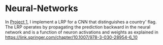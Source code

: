 # Neural-Networks

In [Project 1](https://github.com/Seymour22/Neural-Networks/blob/main/Project%201:%20Layer-wise%20Relevance%20Propagation%20(LRP)%20algorithm%20for%20a%20CNN.ipynb), I implement a LRP for a CNN that distinguishes a country' flag. The LRP operates by propagating the prediction backward in the neural network and is a function of neuron activations and weights as explained in https://link.springer.com/chapter/10.1007/978-3-030-28954-6_10
